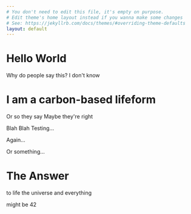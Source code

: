 ```yaml
---
# You don't need to edit this file, it's empty on purpose.
# Edit theme's home layout instead if you wanna make some changes
# See: https://jekyllrb.com/docs/themes/#overriding-theme-defaults
layout: default
---
```


# Hello World
Why do people say this?
I don't know

# I am a carbon-based lifeform
Or so they say
Maybe they're right

Blah Blah
Testing...

Again...

Or something...

# The Answer
to life
the universe
and everything

might be 42
